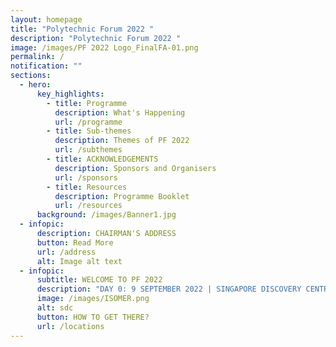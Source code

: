 ```yaml
---
layout: homepage
title: "Polytechnic Forum 2022 "
description: "Polytechnic Forum 2022 "
image: /images/PF 2022 Logo_FinalFA-01.png
permalink: /
notification: ""
sections:
  - hero:
      key_highlights:
        - title: Programme
          description: What's Happening
          url: /programme
        - title: Sub-themes
          description: Themes of PF 2022
          url: /subthemes
        - title: ACKNOWLEDGEMENTS
          description: Sponsors and Organisers
          url: /sponsors
        - title: Resources
          description: Programme Booklet
          url: /resources
      background: /images/Banner1.jpg
  - infopic:
      description: CHAIRMAN'S ADDRESS
      button: Read More
      url: /address
      alt: Image alt text
  - infopic:
      subtitle: WELCOME TO PF 2022
      description: "DAY 0: 9 SEPTEMBER 2022 | SINGAPORE DISCOVERY CENTRE"
      image: /images/ISOMER.png
      alt: sdc
      button: HOW TO GET THERE?
      url: /locations
---
```

